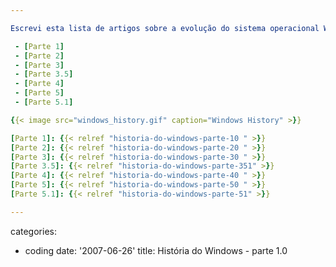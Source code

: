 ```yaml
---

Escrevi esta lista de artigos sobre a evolução do sistema operacional Windows há muitos anos, mas eles nunca estiveram juntos em um post que é uma lista. Bom, segue:

 - [Parte 1]
 - [Parte 2]
 - [Parte 3]
 - [Parte 3.5]
 - [Parte 4]
 - [Parte 5]
 - [Parte 5.1]

{{< image src="windows_history.gif" caption="Windows History" >}}

[Parte 1]: {{< relref "historia-do-windows-parte-10 " >}}
[Parte 2]: {{< relref "historia-do-windows-parte-20 " >}}
[Parte 3]: {{< relref "historia-do-windows-parte-30 " >}}
[Parte 3.5]: {{< relref "historia-do-windows-parte-351" >}}
[Parte 4]: {{< relref "historia-do-windows-parte-40 " >}}
[Parte 5]: {{< relref "historia-do-windows-parte-50 " >}}
[Parte 5.1]: {{< relref "historia-do-windows-parte-51" >}}

---
```

categories:
- coding
date: '2007-06-26'
title: História do Windows - parte 1.0
